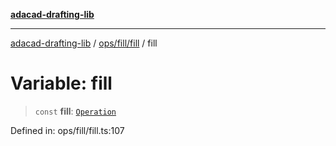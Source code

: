 [**adacad-drafting-lib**](../../../../README.md)

***

[adacad-drafting-lib](../../../../modules.md) / [ops/fill/fill](../README.md) / fill

# Variable: fill

> `const` **fill**: [`Operation`](../../../../objects/datatypes/type-aliases/Operation.md)

Defined in: ops/fill/fill.ts:107

